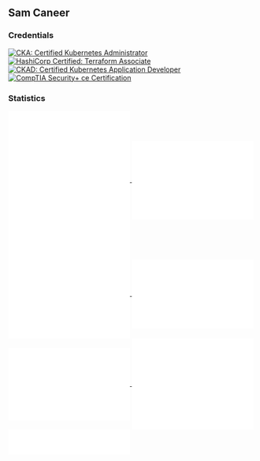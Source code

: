 
<!--
**scaneer/scaneer** is a ✨ _special_ ✨ repository because its `README.md` (this file) appears on your GitHub profile.

Here are some ideas to get you started:

- 🔭 I’m currently working on ...
- 🌱 I’m currently learning ...
- 👯 I’m looking to collaborate on ...
- 🤔 I’m looking for help with ...
- 💬 Ask me about ...
- 📫 How to reach me: ...
- ⚡ Fun fact: ...
-->
## Sam Caneer

### Credentials
<!--START_SECTION:badges-->
[![CKA: Certified Kubernetes Administrator](https://images.credly.com/size/110x110/images/8b8ed108-e77d-4396-ac59-2504583b9d54/cka_from_cncfsite__281_29.png)](http://www.credly.com/badges/9f7fb1b8-4cd1-47ff-9b00-d90ed922965b "CKA: Certified Kubernetes Administrator")
[![HashiCorp Certified: Terraform Associate](https://images.credly.com/size/110x110/images/99289602-861e-4929-8277-773e63a2fa6f/image.png)](http://www.credly.com/badges/1daa4ff0-1362-4a1a-babd-60fbeca81c6f "HashiCorp Certified: Terraform Associate")
[![CKAD: Certified Kubernetes Application Developer](https://images.credly.com/size/110x110/images/f88d800c-5261-45c6-9515-0458e31c3e16/ckad_from_cncfsite.png)](http://www.credly.com/badges/c0d71107-a7e3-4b4a-8bb0-043fcfb0e5c3 "CKAD: Certified Kubernetes Application Developer")
[![CompTIA Security+ ce Certification](https://images.credly.com/size/110x110/images/74790a75-8451-400a-8536-92d792c5184a/CompTIA_Security_2Bce.png)](http://www.credly.com/badges/1cb9ee0d-f4d2-4286-bdf6-cc54288a9934 "CompTIA Security+ ce Certification")
<!--END_SECTION:badges-->

### Statistics
<a href="https://github.com/scaneer">
    <img align="center" width="49%" src="./languages.svg" />
</a>
<a href="https://github.com/scaneer">
  <img align="center" width="49%" src="./metrics.plugin.isocalendar.fullyear.svg" />
</a>
<br/>


<a href="https://github.com/scaneer">
  <img align="center" width="49%" src="./metrics.plugin.habits.charts.svg" />
</a>
<a href="https://github.com/scaneer">
  <img align="center" width="49%" src="./metrics.plugin.stars.svg" />
</a>
<a href="https://github.com/scaneer">
  <img align="center" width="49%" src="./metrics.plugin.notable.indepth.svg" />
</a>
<a href="https://github.com/scaneer">
  <img align="center" width="49%" src="./metrics.plugin.activity.svg" />
</a>
<a href="https://github.com/scaneer">
  <img align="center" width="49%" src="./metrics.plugin.achievements.svg" />
</a>

